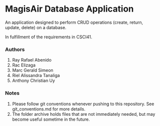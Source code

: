 # MagisAir Database Application
An application designed to perform CRUD operations (create, return, update, delete) on a database.

In fulfillment of the requirements in CSCI41.

### Authors
1. Ray Rafael Abenido
2. Rac Elizaga
3. Marc Gerald Simeon
3. Riel Alissandra Tanaliga
4. Anthony Christian Uy

### Notes
1. Please follow git conventions whenever pushing to this repository. See git_conventions.md for more details.
2. The folder archive holds files that are not immediately needed, but may become useful sometime in the future.
